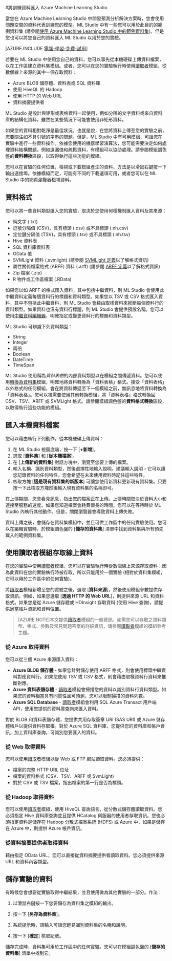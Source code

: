 <properties
	pageTitle="將訓練資料匯入 Azure Machine Learning Studio | Azure"
	description="如何從各種資料來源將訓練資料匯入 Azure Machine Learning Studio"
	services="machine-learning"
	documentationCenter=""
	authors="garyericson"
	manager="paulettm"
	editor="cgronlun"/>

<tags
	ms.service="machine-learning"
	ms.workload="data-services"
	ms.tgt_pltfrm="na"
	ms.devlang="na"
	ms.topic="article"
	ms.date="04/21/2015"
	ms.author="garye" />


#將訓練資料匯入 Azure Machine Learning Studio

當您在 Azure Machine Learning Studio 中開發預測分析解決方案時，您會使用問題空間的資料代表訓練您的模型。ML Studio 中有一些您可以用於此目的的範例資料集 (請參閱[使用 Azure Machine Learning Studio 中的範例資料集](machine-learning-use-sample-datasets.md))。但是您也可以將您自己的資料匯入 ML Studio 以用於您的實驗。

[AZURE.INCLUDE [電腦-學習-免費-試用](../../includes/machine-learning-free-trial.md)]

若要在 ML Studio 中使用您自己的資料，您可以事先從本機硬碟上傳資料檔案，以在工作區建立資料集模組。或者，您可以在您的實驗執行時使用[讀取者][reader]模組，從數個線上來源的其中一個存取資料：

- Azure BLOB 儲存體、資料表或 SQL 資料庫
- 使用 HiveQL 的 Hadoop
- 使用 HTTP 的 Web URL
- 資料摘要提供者

ML Studio 是設計與矩形或表格資料一起使用，例如分隔的文字資料或來自資料庫的結構化資料，雖然在某些情況下可能會使用非矩形資料。

如果您的資料相對乾淨是最佳狀況。也就是說，在您將資料上傳至您的實驗之前，您要關注如不具引號的字串的問題。但是，ML Studio 中有可用模組，可讓您在實驗中進行一些資料操作。依據您使用的機器學習演算法，您可能需要決定如何處理資料結構問題，例如遺漏值和疏鬆資料，有模組可以協助處理。請參閱模組調色盤的**資料轉換**區段，以取得執行這些功能的模組。

您可以在實驗的任何位置，檢視或下載模組產生的資料，方法是以滑鼠右鍵按一下輸出連接埠。依據模組而定，可能有不同的下載選項可用，或者您可以在 ML Studio 中的網頁瀏覽器檢視資料。


## 資料格式

您可以將一些資料類型匯入您的實驗，取決於您使用何種機制匯入資料及其來源：

- 純文字 (.txt)
- 逗號分隔值 (CSV)，具有標頭 (.csv) 或不具標頭 (.nh.csv)
- 定位鍵分隔值 (TSV)，具有標頭 (.tsv) 或不具標頭 (.nh.tsv)
- Hive 資料表
- SQL 資料庫資料表
- OData 值
- SVMLight 資料 (.svmlight) (請參閱 [SVMLight 定義](http://svmlight.joachims.org/)以了解格式資訊)
- 屬性關係檔案格式 (ARFF) 資料 (.arff) (請參閱 [ARFF 定義](http://weka.wikispaces.com/ARFF)以了解格式資訊)
- Zip 檔案 (.zip)
- R 物件或工作區檔案 (.RData)

如果您以如 ARFF 的格式匯入資料，其中包括中繼資料，則 ML Studio 會使用此中繼資料定義每個資料行的標題和資料類型。如果您以 TSV 或 CSV 格式匯入資料，其中不包括此中繼資料，則 ML Studio 會藉由取樣資料來推斷每個資料行的資料類型。如果資料也沒有資料行標題，則 ML Studio 會提供預設名稱。您可以使用[中繼資料編輯器][metadata-editor]，明確指定或變更資料行的標題和資料類型。
 
ML Studio 可辨識下列資料類型：

- String
- Integer
- 兩倍
- Boolean
- DateTime
- TimeSpan

ML Studio 使用稱為*資料表格*的內部資料類型以在模組之間傳遞資料。您可以使用[轉換為資料集][convert-to-dataset]模組，明確地將資料轉換為「資料表格」格式。接受「資料表格」以外格式的任何模組，會在將資料傳遞至下一個模組之前，無訊息地將資料轉換為「資料表格」。您可以視需要使用其他轉換模組，將「資料表格」格式轉換回 CSV、TSV、ARFF 或 SVMLight 格式。請參閱模組調色盤的**資料格式轉換**區段，以取得執行這些功能的模組。


## 匯入本機資料檔案

您可以藉由執行下列動作，從本機硬碟上傳資料：

1. 在 ML Studio 視窗底端，按一下 [**+新增**]。
2. 選取 [**資料集**] 和 [**從本機檔案**]。
3. 在 [**上傳新的資料集**] 對話方塊中，瀏覽至您要上傳的檔案。
4. 輸入名稱、識別資料類型，然後選擇性地輸入說明。建議輸入說明 - 它可以讓您記錄資料的任何特性，您會希望在未來使用資料時記住這些特性。
5. 核取方塊 [**這是現有資料集的新版本**] 可讓您使用新資料更新現有資料集。只要按一下此核取方塊然後輸入現有資料集的名稱即可。

在上傳期間，您會看見訊息，指出您的檔案正在上傳。上傳時間取決於資料大小和連接至服務的速度。如果您知道檔案會耗費很長的時間，您可以在等待時於 ML Studio 內執行其他動作。但是，關閉瀏覽器會導致資料上傳失敗。

資料上傳之後，會儲存在資料集模組中，並且可供工作區中的任何實驗使用。您可以在編輯實驗時，於模組調色盤的 [**儲存的資料集**] 清單中找到資料集與所有預先載入的範例資料集。


## 使用讀取者模組存取線上資料

在您的實驗中使用[讀取者][reader]模組，您可以在實驗執行時從數個線上來源存取資料：因為此資料在您的實驗執行時被存取，所以只能用於一個實驗 (相對於資料集模組，它可以用於工作區中的任何實驗)。

將[讀取者][reader]模組新增至您的實驗之後，選取 [**資料來源**]，然後使用模組參數提供存取資訊。例如，如果您選取 [**透過 HTTP 的 Web URL**]，則提供來源 URL 和資料格式。如果您是從 Azure 儲存體或 HDInsight 存取資料 (使用 Hive 查詢)，請提供適當帳戶資訊和資料位置。

> [AZURE.NOTE]本文提供[讀取者][reader]模組的一般資訊。如需您可以存取之資料類型、格式、參數及常見問題答案的詳細資訊，請參閱[讀取者][reader]模組的模組參考主題。


### 從 Azure 取得資料

您可以從三個 Azure 來源匯入資料：

- **Azure BLOB 儲存體** - 如果您針對儲存使用 ARFF 格式，則會使用標頭中繼資料對應資料行。如果您使用 TSV 或 CSV 格式，則會藉由取樣資料行資料來推斷對應。 
- **Azure 資料表儲存體** - [讀取者][reader]模組會掃描您的資料以識別資料行資料類型。如果您的資料相當具有同質性且可預測，您可以限制掃描的資料列數。
- **Azure SQL Database** - [讀取者][reader]模組會利用 SQL Azure Transact 用戶端 API，使用您提供的資料庫查詢來匯入資料。

對於 BLOB 和資料表儲存體，您提供共用存取簽章 URI (SAS URI) 或 Azure 儲存體帳戶以提供資料存取權。對於 Azure SQL 資料庫，您提供您的資料庫和帳戶資訊，加上資料庫查詢，可識別您要匯入的資料。

### 從 Web 取得資料

您可以使用[讀取者][reader]模組以從 Web 或 FTP 網站讀取資料。您必須提供：

- 檔案的完整 HTTP URL 位址
- 檔案的資料格式 (CSV、TSV、ARFF 或 SvmLight)
- 對於 CSV 或 TSV 檔案，指出檔案的第一行是否為標頭。

### 從 Hadoop 取得資料

您可以使用[讀取者][reader]模組，使用 HiveQL 查詢語言，從分散式儲存體讀取資料。您必須指定 Hive 資料庫查詢並且提供 HCatalog 伺服器的使用者存取資訊。您也必須指定資料是儲存在 Hadoop 分散式檔案系統 (HDFS) 或 Azure 中，如果是儲存在 Azure 中，則提供 Azure 帳戶資訊。

### 從資料摘要提供者取得資料

藉由指定 OData URL，您可以直接從資料摘要提供者讀取資料。您必須提供來源 URL 和資料內容類型。


## 儲存實驗的資料


有時候您會想要從實驗取得中繼結果，並且使用做為其他實驗的一部分。作法：

1. 以滑鼠右鍵按一下您要儲存為資料集之模組的輸出。

2. 按一下 [**另存為資料集**]。

3. 系統提示時，請輸入可讓您輕易識別資料集的名稱和說明。

4. 按一下 [**確定**] 核取記號。

儲存完成時，資料集可用於工作區中的任何實驗。您可以在模組調色盤的 [**儲存的資料集**] 清單中找到它。


<!-- Module References -->
[convert-to-dataset]: https://msdn.microsoft.com/library/azure/72bf58e0-fc87-4bb1-9704-f1805003b975/
[metadata-editor]: https://msdn.microsoft.com/library/azure/370b6676-c11c-486f-bf73-35349f842a66/
[reader]: https://msdn.microsoft.com/library/azure/4e1b0fe6-aded-4b3f-a36f-39b8862b9004/

<!--HONumber=54--> 